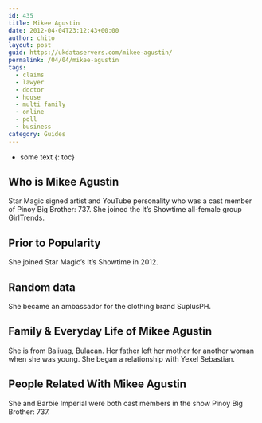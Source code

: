 ```yaml
---
id: 435
title: Mikee Agustin
date: 2012-04-04T23:12:43+00:00
author: chito
layout: post
guid: https://ukdataservers.com/mikee-agustin/
permalink: /04/04/mikee-agustin
tags:
  - claims
  - lawyer
  - doctor
  - house
  - multi family
  - online
  - poll
  - business
category: Guides
---
```


* some text
{: toc}


## Who is  Mikee Agustin
                  
                  
                  
Star Magic signed artist and YouTube personality who was a cast member of Pinoy Big Brother: 737. She joined the It&#8217;s Showtime all-female group GirlTrends.
                  
                
                
                
## Prior to Popularity 
                  
                  
                  
She joined Star Magic&#8217;s It&#8217;s Showtime in 2012.
                  
                
                
                
## Random data 
                  
                  
                  
She became an ambassador for the clothing brand SuplusPH.
                  
                
                
                
## Family & Everyday Life of Mikee Agustin
                  
                  
                  
She is from Baliuag, Bulacan. Her father left her mother for another woman when she was young. She began a relationship with Yexel Sebastian.
                  
                
                
                
## People Related With  Mikee Agustin
                  
                  
                  
She and Barbie Imperial were both cast members in the show Pinoy Big Brother: 737.
                  
                
              
            
          
          
          
    
    
  
